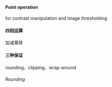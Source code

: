 #### Point operation
for contrast manipulation and image thresholding

#### 四则运算
加减乘除

#### 三种保证
rounding、clipping、wrap-around

###### Rounding
